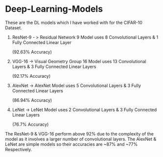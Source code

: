 # Deep-Learning-Models

These are the DL models which I have worked with for the CIFAR-10 Dataset.

1. ResNet-9 - > Residual Network 9 Model uses 8 Convolutional Layers & 1 Fully Connected Linear Layer 

   (92.63% Accuracy)

2. VGG-16 -> Visual Geometry Group 16 Model uses 13 Convolutional Layers & 3 Fully Connected Linear Layers 

   (92.17% Accuracy)

3. AlexNet -> AlexNet Model uses 5 Convolutional Layers & 3 Fully Connected Linear Layers 

   (86.94% Accuracy)

4. LeNet -> LeNet Model uses 2 Convolutional Layers & 3 Fully Connected Linear Layers 

   (76.7% Accuracy)

The ResNet-9 & VGG-16 perform above 92% due to the complexity of the model as it involves a larger number of convolutional layers. The AlexNet & LeNet are simple models so their accuracies are ~87% and ~77% Respectively.
